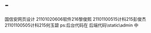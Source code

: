 # -
国信安网页设计
21101020606软件216黎俊熙
21101100515计科215彭俊杰
21101100505计科215何玉碧 
ps:后台代码在 后端代码\static\admin 中
